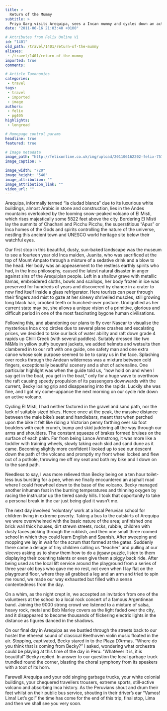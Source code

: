 ```yaml
---
title: >
  Return of the Mummy
subtitle: >
  Priya Garg visits Arequipa, sees a Incan mummy and cycles down an active volcano
date: "2011-06-16 21:03:40 +0100"

# Attributes from Felix Online V1
id: "1401"
old_path: /travel/1401/return-of-the-mummy
aliases:
 - /travel/1401/return-of-the-mummy
imported: true
comments:

# Article Taxonomies
categories:
 - travel
tags:
 - travel
 - imported
 - image
authors:
 - felix
 - pg405
highlights:
 - longread

# Homepage control params
headline: true
featured: true

# Image metadata
image_path: "http://felixonline.co.uk/img/upload/201106162202-felix-75795_605895006615_222401196_5691299_2786476_n.jpg"
image_caption: >

image_width: "720"
image_height: "540"
image_attribution: ""
image_attribution_link: ""
video_url: ""
---
```


Arequipa, informally termed “la ciudad blanca” due to its luxurious white buildings, almost Arabic in stone and construction, lies in the Andes mountains overlooked by the looming snow-peaked volcano of El Misti, which rises majestically some 5822 feet above the city. Bordering El Misti lay the summits of Chachani and Picchu Picchu, the superstitious “Apus” or Inca homes of the Gods and spirits controlling the nature of the universe, nestling this ancient town and UNESCO world heritage site below their watchful eyes.

Our first stop in this beautiful, dusty, sun-baked landscape was the museum to see a fourteen year old Inca maiden, Juanita, who was sacrificed at the top of Mount Ampato through a mixture of a sedative drink and a blow to the head. Her body was an appeasement to the restless earthly spirits who had, in the Inca philosophy, caused the latest natural disaster in anger against sins of the Arequipian people. Left in a shallow grave with metallic llamas, embroidered cloths, bowls and scallops, her body frozen in ice was preserved for hundreds of years and discovered by chance in a crater to now find itself inside a glass refrigerator. Here tourists can peer through their fingers and mist to gaze at her sinewy shrivelled muscles, still growing long black hair, crooked teeth or hunched-over posture. Undignified as her current state may be, she allows a unique vision of a primitive, glorious and difficult period in one of the most fascinating bygone human civilisations.

Following this, and abandoning our plans to fly over Nascar to visualise the mysterious Inca crop circles due to several plane crashes and escalating prices, we decided to take our lack of water ability and raft down grade 4 rapids up Chilli Creek (with several paddles). Suitably dressed like two M&Ms in yellow puffy buoyant jackets, we added helmets and wetsuits then clambered in to our raft with one guide, one safety man and one extra canoe whose sole purpose seemed to be to spray us in the face. Splashing over rocks through the Andean wilderness was a mixture between cold fingers, exceptionally beautiful scenery and a shot of adrenaline. One particular highlight was when the guide told us, “now hold on and when I say get in the boat, you get in the boat,” only for a huge wave to overthrow the raft causing speedy propulsion of its passengers downwards with the current, Becky losing grip and disappearing into the rapids. Luckily she was fine, and I got my come-uppance the next morning on our cycle ride down an active volcano.

Cycling El Misti, I had neither factored in the gravel and sand path, nor the lack of suitably sized bikes. Hence once at the peak, the massive distance between the male bike’s seat and handlebars, meant that when perched upon the bike it felt like riding a Victorian penny farthing over six foot boulders with each crunch, bump and skid juddering all the way through our arms and shoulders. The constant squeeze of brakes formed bruises on the surface of each palm. Far from being Lance Armstrong, it was more like a toddler with training wheels, slowly taking each skid and sand dune as it came. Becoming slightly more confident I looked up to see our descent down the path of the volcano and promptly my front wheel locked and flew out of a pothole, throwing me off my seat and both my bike and I down on to the sand path.

Needless to say, I was more relieved than Becky being on a ten hour toilet-less bus bursting for a pee, when we finally encountered an asphalt road where I could freewheel down to the base of the volcano. Becky managed another inhuman feat in the burning temperatures and thinning oxygen by racing the instructor up the tiered sandy hills. I took that opportunity to take a personal break in the car just being glad it wasn’t me.

The next day involved ‘voluntary’ work at a local Peruvian school for children living in extreme poverty. Taking a bus to the outskirts of Arequipa we were overwhelmed with the basic nature of the area; unfinished one brick wall thick houses, dirt strewn streets, rocks, rubble, children with dusty faces picking through the rubbish, and then one small three roomed school in which they could learn English and Spanish. After sweeping and mopping we lay in wait for the scrum that formed at the gates. Suddenly there came a deluge of tiny children calling us “teacher” and pulling at our sleeves asking us to show them how to do a jigsaw puzzle, listen to them displaying their counting talents or even give them a piggy back ride. After being used as the local lift service around the playground from a series of three year old boys who gave me no rest, not even when I lay flat on the playground floor, where they all grabbed a leg and an arm and tried to spin me round, we made our way exhausted but filled with a sense contentedness from the day.

On a whim, as the night crept in, we accepted an invitation from one of the volunteers at the school to a local rock concert of a famous Argentinean band. Joining the 9000 strong crowd we listened to a mixture of salsa, heavy rock, metal and Bob Marley covers as the light faded over the city, and it disappeared to become thousands of flickering electric lights in the distance as figures danced in the shadows.

On our final day in Arequipa as we bustled through the streets back to our hostel the ethereal sound of classical Beethoven violin music floated in the air. Stopping, captivated, Becky stared in to the Plaza D’Armas. “Where do you think that is coming from Becky?” I asked, wondering what orchestra could be playing at this time of the day in Peru. “Whatever it is, it is beautiful” Becky replied. In answer to our question the local garbage truck trundled round the corner, blasting the choral symphony from its speakers with a toot of its horn.

Farewell Arequipa and your odd singing garbage trucks, your white colonial buildings, your chequered travellers trousers, extreme sports, still-active volcano and absorbing Inca history. As the Peruvians shout and drum their feet whilst on their public bus service, shouting in their driver’s ear “Vamos! Lima! Let’s go!” the time has come for the end of this trip, final stop, Lima and then we shall see you very soon.
